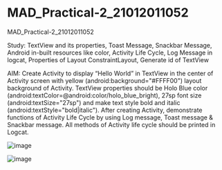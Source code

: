 # MAD_Practical-2_21012011052
MAD_Practical-2_21012011052

Study: TextView and its properties, Toast Message, Snackbar Message, Android in-built resources like color, Activity Life Cycle, Log Message in logcat, Properties of Layout ConstraintLayout, Generate id of TextView

AIM: Create Activity to display “Hello World” in TextView in the center of Activity screen with yellow (android:background="#FFFF00") layout background of Activity. TextView properties should be Holo Blue color (android:textColor=@android:color/holo_blue_bright), 27sp font size (android:textSize="27sp") and make text style bold and italic (android:textStyle="bold|italic"). After creating Activity, demonstrate functions of Activity Life Cycle by using Log message, Toast message & Snackbar message. All methods of Activity life cycle should be printed in Logcat.

![image](https://github.com/MojoSmit07/MAD_Practical-2_21012011052/assets/98140609/51473494-d143-440a-b46c-a43f5f61584c)

![image](https://github.com/MojoSmit07/MAD_Practical-2_21012011052/assets/98140609/bd02586e-b79c-4fa8-83c9-5530c2c5c48a)



